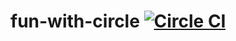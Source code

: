 # fun-with-circle [![Circle CI](https://circleci.com/gh/drazisil/fun-with-circle/tree/build-listing.svg?style=svg)](https://circleci.com/gh/drazisil/fun-with-circle/tree/build-listing)
